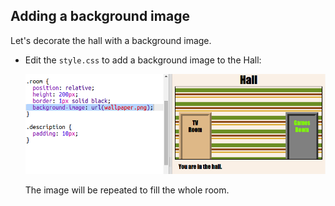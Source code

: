 ## Adding a background image

Let's decorate the hall with a background image.

+ Edit the `style.css` to add a background image to the Hall:
    
    ![スクリーンショット](images/rooms-hall-decorated.png)
    
    The image will be repeated to fill the whole room.